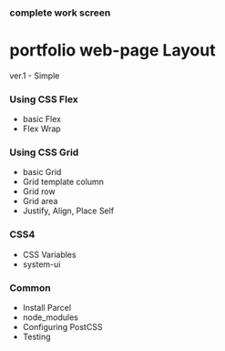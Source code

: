 ### complete work screen

<!-- ![trendy_news](./image/trendy_news.png) -->

# portfolio web-page Layout

ver.1 - Simple

### Using CSS Flex
- basic Flex
- Flex Wrap

### Using CSS Grid
- basic Grid
- Grid template column
- Grid row
- Grid area
- Justify, Align, Place Self

### CSS4
- CSS Variables
- system-ui

### Common
- Install Parcel
- node_modules
- Configuring PostCSS
- Testing